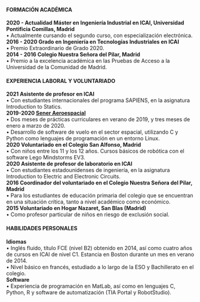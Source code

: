 #### **FORMACIÓN ACADÉMICA**
**2020 - Actualidad Máster en Ingeniería Industrial en ICAI, Universidad Pontificia Comillas, Madrid** <br />
        • Actualmente cursando el segundo curso, con especialización electrónica.<br />
**2016 - 2020 Grado en Ingeniería en Tecnologías Industriales en ICAI**<br />
        • Premio Extraordinario de Grado 2020.<br />
**2014 - 2016 Colegio Nuestra Señora del Pilar, Madrid**<br />
        • Premio a la excelencia académica en las Pruebas de Acceso a la Universidad de la Comunidad de Madrid.<br />

#### **EXPERIENCIA LABORAL Y VOLUNTARIADO**
**2021 Asistente de profesor en ICAI<br />**
        • Con estudiantes internacionales del programa SAPIENS, en la asignatura Introduction to Statics.<br />
**2019-2020 [Sener Aeroespacial](https://www.aeroespacial.sener/)<br />**
        • Dos meses de prácticas curriculares en verano de 2019, y tres meses de enero a marzo de 2020.<br />
        • Desarrollo de software de vuelo en el sector espacial, utilizando C y Python como lenguajes de programación en un entorno Linux.<br />
**2020 Voluntariado en el Colegio San Alfonso, Madrid<br />**
        • Con niños entre los 11 y los 12 años. Cursos básicos de robótica con el software Lego Mindstorms EV3.<br />
**2020 Asistente de profesor de laboratorio en ICAI<br />**
        • Con estudiantes estadounidenses de ingeniería, en la asignatura Introduction to Electric and Electronic Circuits.<br />
**2016 Coordinador del voluntariado en el Colegio Nuestra Señora del Pilar, Madrid<br />**
        • Para los estudiantes de educación primaria del colegio que se encuentran en una situación crítica, tanto a nivel académico como económico.<br />
**2015 Voluntariado en Hogar Nazaret, San Blas (Madrid)<br />**
        • Como profesor particular de niños en riesgo de exclusión social.<br />

#### **HABILIDADES PERSONALES**
**Idiomas** <br /> • Inglés fluido, título FCE (nivel B2) obtenido en 2014, así como cuatro años de cursos en ICAI de nivel C1. Estancia en Boston durante un mes en verano de 2014.<br />
• Nivel básico en francés, estudiado a lo largo de la ESO y Bachillerato en el colegio.<br />
**Software** <br />• Experiencia de programación en MatLab, así como en lenguajes C, Python, R y software de automatización (TIA Portal y RobotStudio).<br />
